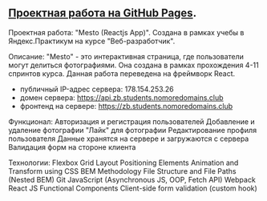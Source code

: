 ## [Проектная работа на GitHub Pages](https://zurabobo.github.io/react-mesto-api-full).

Проектная работа: "Mesto (Reactjs App)".
Создана в рамках учебы в Яндекс.Практикум на курсе "Веб-разработчик".

Описание:
"Mesto" - это интерактивная страница, где пользователи могут делиться фотографиями. Она создана в рамках прохождения 4-11 спринтов курса. Данная работа переведена на фреймворк React.

* публичный IP-адрес сервера: 178.154.253.26
* домен сервера: https://api.zb.students.nomoredomains.club 
* фронтенд на сервере: https://zb.students.nomoredomains.club 

Функционал:
Авторизация и регистрация пользователей
Добавление и удаление фотографии
"Лайк" для фотографии
Редактирование профиля пользователя
Данные хранятся на сервере и загружаются с сервера
Валидация форм на стороне клиента

Технологии:
Flexbox
Grid Layout
Positioning Elements
Animation and Transform using CSS
BEM Methodology
File Structure and File Paths (Nested BEM)
Git
JavaScript (Asynchronous JS, OOP, Fetch API)
Webpack
React JS
Functional Components
Client-side form validation (custom hook)


